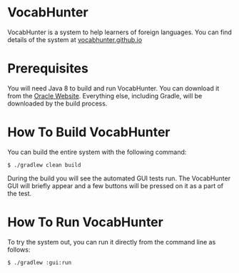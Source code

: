 # VocabHunter

VocabHunter is a system to help learners of foreign languages.  You can find details of the system at [vocabhunter.github.io](http://vocabhunter.github.io/)

# Prerequisites

You will need Java 8 to build and run VocabHunter.  You can download it from the [Oracle Website](http://www.oracle.com/technetwork/java/javase/downloads/index.html).  Everything else, including Gradle, will be downloaded by the build process.

# How To Build VocabHunter

You can build the entire system with the following command:
~~~
$ ./gradlew clean build
~~~

During the build you will see the automated GUI tests run.  The VocabHunter GUI will briefly appear and a few buttons will be pressed on it as a part of the test.

# How To Run VocabHunter

To try the system out, you can run it directly from the command line as follows:

~~~
$ ./gradlew :gui:run
~~~
